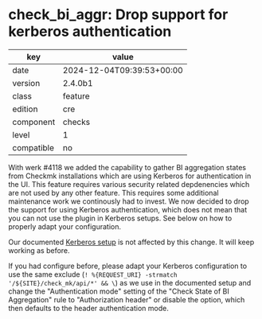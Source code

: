 [//]: # (werk v2)
# check_bi_aggr: Drop support for kerberos authentication

key        | value
---------- | ---
date       | 2024-12-04T09:39:53+00:00
version    | 2.4.0b1
class      | feature
edition    | cre
component  | checks
level      | 1
compatible | no

With werk #4118 we added the capability to gather BI aggregation states from
Checkmk installations which are using Kerberos for authentication in the UI.
This feature requires various security related depdenencies which are not used
by any other feature. This requires some additional maintenance work we
continously had to invest. We now decided to drop the support for using Kerberos
authentication, which does not mean that you can not use the plugin in Kerberos
setups. See below on how to properly adapt your configuration.

Our documented [Kerberos
setup](https://docs.checkmk.com/latest/en/kerberos.html) is not affected by this
change. It will keep working as before.

If you had configure before, please adapt your Kerberos configuration to use
the same exclude (`! %{REQUEST_URI} -strmatch '/${SITE}/check_mk/api/*' && \`)
as we use in the documented setup and change the "Authentication mode" setting of
the "Check State of BI Aggregation" rule to "Authorization header" or disable
the option, which then defaults to the header authentication mode.
